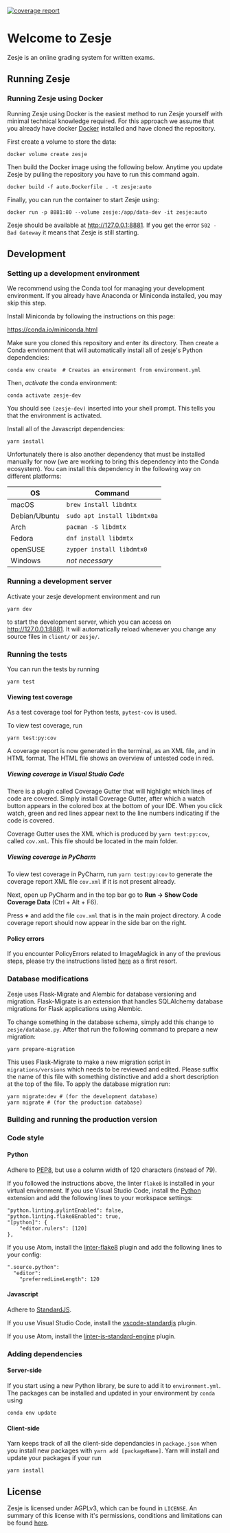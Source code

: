 [![coverage report](https://gitlab.kwant-project.org/zesje/zesje/badges/master/coverage.svg)](https://gitlab.kwant-project.org/zesje/zesje/commits/master)

# Welcome to Zesje

Zesje is an online grading system for written exams.

## Running Zesje

### Running Zesje using Docker
Running Zesje using Docker is the easiest method to run Zesje
yourself with minimal technical knowledge required. For this approach 
we assume that you already have docker [Docker](https://www.docker.com/) 
installed and have cloned the repository.

First create a volume to store the data:

    docker volume create zesje

Then build the Docker image using the following below. Anytime you 
update Zesje by pulling the repository you have to run this command again.

    docker build -f auto.Dockerfile . -t zesje:auto

Finally, you can run the container to start Zesje using:

    docker run -p 8881:80 --volume zesje:/app/data-dev -it zesje:auto

Zesje should be available at http://127.0.0.1:8881. If you get 
the error `502 - Bad Gateway` it means that Zesje is still starting.

## Development

### Setting up a development environment
We recommend using the Conda tool for managing your development
environment. If you already have Anaconda or Miniconda installed,
you may skip this step.

Install Miniconda by following the instructions on this page:

https://conda.io/miniconda.html

Make sure you cloned this repository and enter its directory. Then 
create a Conda environment that will automatically install all 
of zesje's Python dependencies:

    conda env create  # Creates an environment from environment.yml 

Then, *activate* the conda environment:

    conda activate zesje-dev

You should see `(zesje-dev)` inserted into your shell prompt.
This tells you that the environment is activated.

Install all of the Javascript dependencies:

    yarn install

Unfortunately there is also another dependency that must be installed
manually for now (we are working to bring this dependency into the
Conda ecosystem). You can install this dependency in the following way
on different platforms:

| OS            | Command                      |
|---------------|------------------------------|
| macOS         | `brew install libdmtx`       |
| Debian/Ubuntu | `sudo apt install libdmtx0a` |
| Arch          | `pacman -S libdmtx`          |
| Fedora        | `dnf install libdmtx`        |
| openSUSE      | `zypper install libdmtx0`    |
| Windows       | *not necessary*              |



### Running a development server
Activate your zesje development environment and run

    yarn dev

to start the development server, which you can access on http://127.0.0.1:8881.
It will automatically reload whenever you change any source files in `client/`
or `zesje/`.

### Running the tests

You can run the tests by running

    yarn test
    
#### Viewing test coverage

As a test coverage tool for Python tests, `pytest-cov` is used.

To view test coverage, run

    yarn test:py:cov

A coverage report is now generated in the terminal, as an XML file, and in HTML format.
The HTML file shows an overview of untested code in red.

##### Viewing coverage in Visual Studio Code

There is a plugin called Coverage Gutter that will highlight which lines of code are covered.
Simply install Coverage Gutter, after which a watch button appears in the colored box at the bottom of your IDE.
When you click watch, green and red lines appear next to the line numbers indicating if the code is covered.

Coverage Gutter uses the XML which is produced by `yarn test:py:cov`, called `cov.xml`. This file should be located in the main folder.

##### Viewing coverage in PyCharm
To view test coverage in PyCharm, run `yarn test:py:cov` to generate the coverage report XML file `cov.xml` if it is not present already.

Next, open up PyCharm and in the top bar go to **Run -> Show Code Coverage Data** (Ctrl + Alt + F6).

Press **+** and add the file `cov.xml` that is in the main project directory.
A code coverage report should now appear in the side bar on the right.

#### Policy errors

If you encounter PolicyErrors related to ImageMagick in any of the previous steps, please
try the instructions listed
[here](https://alexvanderbist.com/posts/2018/fixing-imagick-error-unauthorized) as
a first resort.

### Database modifications

Zesje uses Flask-Migrate and Alembic for database versioning and migration. Flask-Migrate is an extension that handles SQLAlchemy database migrations for Flask applications using Alembic. 

To change something in the database schema, simply add this change to `zesje/database.py`. After that run the following command to prepare a new migration:

    yarn prepare-migration

This uses Flask-Migrate to make a new migration script in `migrations/versions` which needs to be reviewed and edited. Please suffix the name of this file with something distinctive and add a short description at the top of the file. To apply the database migration run:

    yarn migrate:dev # (for the development database)
    yarn migrate # (for the production database)

### Building and running the production version


### Code style

#### Python
Adhere to [PEP8](https://www.python.org/dev/peps/pep-0008/), but use a column width of 120 characters (instead of 79).

If you followed the instructions above, the linter `flake8` is installed in your virtual environment. If you use Visual Studio Code, install the [Python](https://marketplace.visualstudio.com/items?itemName=ms-python.python) extension and add the following lines to your workspace settings:

    "python.linting.pylintEnabled": false,
    "python.linting.flake8Enabled": true,
    "[python]": {
        "editor.rulers": [120]
    },

If you use Atom, install the [linter-flake8](https://atom.io/packages/linter-flake8) plugin and add the following lines to your config:

    ".source.python":
      "editor":
        "preferredLineLength": 120

#### Javascript
Adhere to [StandardJS](https://standardjs.com/).

If you use Visual Studio Code, install the [vscode-standardjs](https://marketplace.visualstudio.com/items?itemName=chenxsan.vscode-standardjs) plugin.

If you use Atom, install the [linter-js-standard-engine](https://atom.io/packages/linter-js-standard-engine) plugin.

### Adding dependencies

#### Server-side
If you start using a new Python library, be sure to add it to `environment.yml`.
The packages can be installed and updated in your environment by `conda` using

    conda env update


#### Client-side
Yarn keeps track of all the client-side dependancies in `package.json` when you install new packages with `yarn add [packageName]`. Yarn will install and update your packages if your run

    yarn install

## License
Zesje is licensed under AGPLv3, which can be found in `LICENSE`. An summary of this license with it's permissions, conditions and limitations can be found [here](https://choosealicense.com/licenses/agpl-3.0/).
